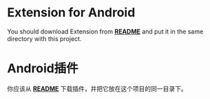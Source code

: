 # Extension for Android 
You should download Extension from [**README**](/README.md) and put it in the same directory with this project.

# Android插件
你应该从 [**README**](/README.md) 下载插件，并把它放在这个项目的同一目录下。